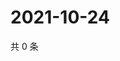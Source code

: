 # 2021-10-24

共 0 条

<!-- BEGIN WEIBO -->
<!-- 最后更新时间 Sun Oct 24 2021 15:13:47 GMT+0800 (China Standard Time) -->

<!-- END WEIBO -->
